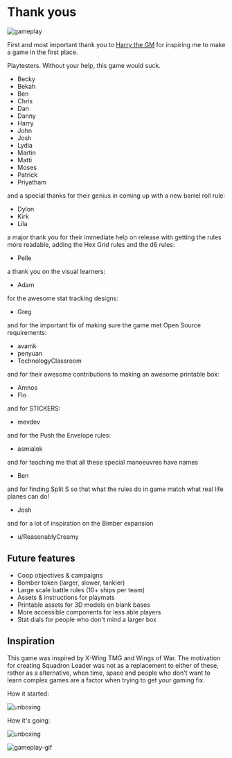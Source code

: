 # Thank yous

![gameplay](https://user-images.githubusercontent.com/91621088/166423402-8616cf0d-327b-4b30-899a-ac93b54038e1.jpg)

First and most important thank you to <a href="https://twitter.com/HarryTheGM?t=-lbRdIOqqLyfzbsDPnInbA&s=09" target="_blank">Harry the GM</a> for inspiring me to make a game in the first place.

Playtesters. Without your help, this game would suck.

- Becky
- Bekah
- Ben
- Chris
- Dan
- Danny
- Harry
- John
- Josh
- Lydia
- Martin
- Matti
- Moses
- Patrick
- Priyatham

and a special thanks for their genius in coming up with a new barrel roll rule:

- Dylon
- Kirk
- Lila

a major thank you for their immediate help on release with getting the rules more readable, adding the Hex Grid rules and the d6 rules:

- Pelle

a thank you on the visual learners:

- Adam

for the awesome stat tracking designs:

- Greg

and for the important fix of making sure the game met Open Source requirements:

- avamk
- penyuan
- TechnologyClassroom

and for their awesome contributions to making an awesome printable box:

- Amnos
- Flo

and for STICKERS:

- mevdev

and for the Push the Envelope rules:

- asmialek

and for teaching me that all these special manoeuvres have names

- Ben

and for finding Split S so that what the rules do in game match what real life planes can do!

- Josh

and for a lot of inspiration on the Bimber expansion

- u/ReasonablyCreamy

## Future features

- Coop objectives & campaigns
- Bomber token (larger, slower, tankier)
- Large scale battle rules (10+ ships per team)
- Assets & instructions for playmats
- Printable assets for 3D models on blank bases
- More accessible components for less able players
- Stat dials for people who don't mind a larger box

## Inspiration

This game was inspired by X-Wing TMG and Wings of War. The motivation for creating Squadron Leader was not as a replacement to either of these, rather as a alternative, when time, space and people who don't want to learn complex games are a factor when trying to get your gaming fix.

How it started:

![unboxing](https://user-images.githubusercontent.com/91621088/166423538-75aa8dad-f195-4c8b-bbf7-f540c0126dec.gif)

How it's going:

![unboxing](https://user-images.githubusercontent.com/91621088/211172716-5bc4983f-1582-4c58-9a07-ba0d7531282e.png)

![gameplay-gif](https://user-images.githubusercontent.com/91621088/167132550-7d76632c-5442-49ae-bf9d-bd636c559a73.gif)
